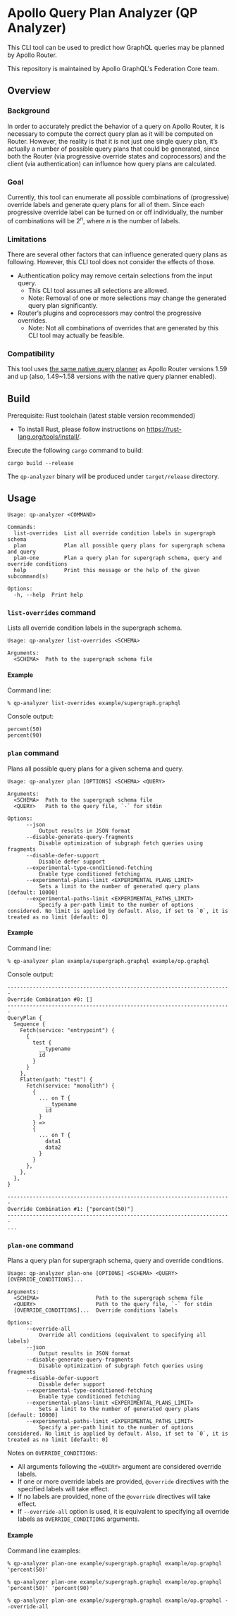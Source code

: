 # Apollo Query Plan Analyzer (QP Analyzer)

This CLI tool can be used to predict how GraphQL queries may be planned by Apollo Router.

This repository is maintained by Apollo GraphQL's Federation Core team.

## Overview

### Background

In order to accurately predict the behavior of a query on Apollo Router, it is necessary to compute the correct query plan as it will be computed on Router. However, the reality is that it is not just one single query plan, it’s actually a number of possible query plans that could be generated, since both the Router (via progressive override states and coprocessors) and the client (via authentication) can influence how query plans are calculated.

### Goal

Currently, this tool can enumerate all possible combinations of (progressive) override labels and generate query plans for all of them. Since each progressive override label can be turned on or off individually, the number of combinations will be $2^n$, where $n$ is the number of labels.

### Limitations

There are several other factors that can influence generated query plans as following. However, this CLI tool does not consider the effects of those.

* Authentication policy may remove certain selections from the input query.
  - This CLI tool assumes all selections are allowed.
  - Note: Removal of one or more selections may change the generated query plan significantly.
* Router’s plugins and coprocessors may control the progressive overrides.
  - Note: Not all combinations of overrides that are generated by this CLI tool may actually be feasible.

### Compatibility

This tool uses [the same native query planner](https://www.apollographql.com/docs/graphos/routing/query-planning/native-query-planner) as Apollo Router versions 1.59 and up (also, 1.49~1.58 versions with the native query planner enabled).

## Build

Prerequisite: Rust toolchain (latest stable version recommended)

- To install Rust, please follow instructions on https://rust-lang.org/tools/install/.

Execute the following `cargo` command to build:
```
cargo build --release
```

The `qp-analyzer` binary will be produced under `target/release` directory.

## Usage

```
Usage: qp-analyzer <COMMAND>

Commands:
  list-overrides  List all override condition labels in supergraph schema
  plan            Plan all possible query plans for supergraph schema and query
  plan-one        Plan a query plan for supergraph schema, query and override conditions
  help            Print this message or the help of the given subcommand(s)

Options:
  -h, --help  Print help
```

### `list-overrides` command

Lists all override condition labels in the supergraph schema.

```
Usage: qp-analyzer list-overrides <SCHEMA>

Arguments:
  <SCHEMA>  Path to the supergraph schema file
```

#### Example

Command line:
```
% qp-analyzer list-overrides example/supergraph.graphql
```

Console output:
```
percent(50)
percent(90)
```

### `plan` command

Plans all possible query plans for a given schema and query.

```
Usage: qp-analyzer plan [OPTIONS] <SCHEMA> <QUERY>

Arguments:
  <SCHEMA>  Path to the supergraph schema file
  <QUERY>   Path to the query file, `-` for stdin

Options:
      --json
          Output results in JSON format
      --disable-generate-query-fragments
          Disable optimization of subgraph fetch queries using fragments
      --disable-defer-support
          Disable defer support
      --experimental-type-conditioned-fetching
          Enable type conditioned fetching
      --experimental-plans-limit <EXPERIMENTAL_PLANS_LIMIT>
          Sets a limit to the number of generated query plans [default: 10000]
      --experimental-paths-limit <EXPERIMENTAL_PATHS_LIMIT>
          Specify a per-path limit to the number of options considered. No limit is applied by default. Also, if set to `0`, it is treated as no limit [default: 0]
```

#### Example

Command line:
```
% qp-analyzer plan example/supergraph.graphql example/op.graphql
```

Console output:
```
-----------------------------------------------------------------------
Override Combination #0: []
-----------------------------------------------------------------------
QueryPlan {
  Sequence {
    Fetch(service: "entrypoint") {
      {
        test {
          __typename
          id
        }
      }
    },
    Flatten(path: "test") {
      Fetch(service: "monolith") {
        {
          ... on T {
            __typename
            id
          }
        } =>
        {
          ... on T {
            data1
            data2
          }
        }
      },
    },
  },
}

-----------------------------------------------------------------------
Override Combination #1: ["percent(50)"]
-----------------------------------------------------------------------
...
```

### `plan-one` command

Plans a query plan for supergraph schema, query and override conditions.

```
Usage: qp-analyzer plan-one [OPTIONS] <SCHEMA> <QUERY> [OVERRIDE_CONDITIONS]...

Arguments:
  <SCHEMA>                  Path to the supergraph schema file
  <QUERY>                   Path to the query file, `-` for stdin
  [OVERRIDE_CONDITIONS]...  Override conditions labels

Options:
      --override-all
          Override all conditions (equivalent to specifying all labels)
      --json
          Output results in JSON format
      --disable-generate-query-fragments
          Disable optimization of subgraph fetch queries using fragments
      --disable-defer-support
          Disable defer support
      --experimental-type-conditioned-fetching
          Enable type conditioned fetching
      --experimental-plans-limit <EXPERIMENTAL_PLANS_LIMIT>
          Sets a limit to the number of generated query plans [default: 10000]
      --experimental-paths-limit <EXPERIMENTAL_PATHS_LIMIT>
          Specify a per-path limit to the number of options considered. No limit is applied by default. Also, if set to `0`, it is treated as no limit [default: 0]
```

Notes on `OVERRIDE_CONDITIONS`:

* All arguments following the `<QUERY>` argument are considered override labels.
* If one or more override labels are provided, `@override` directives with the specified labels
  will take effect.
* If no labels are provided, none of the `@override` directives will take effect.
* If `--override-all` option is used, it is equivalent to specifying all override labels as
`OVERRIDE_CONDITIONS` arguments.

#### Example

Command line examples:
```
% qp-analyzer plan-one example/supergraph.graphql example/op.graphql 'percent(50)'
```
```
% qp-analyzer plan-one example/supergraph.graphql example/op.graphql 'percent(50)' 'percent(90)'
```
```
% qp-analyzer plan-one example/supergraph.graphql example/op.graphql --override-all
```
